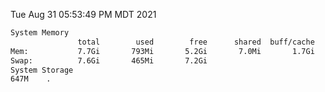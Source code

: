 Tue Aug 31 05:53:49 PM MDT 2021
```bash
System Memory
               total        used        free      shared  buff/cache   available
Mem:           7.7Gi       793Mi       5.2Gi       7.0Mi       1.7Gi       6.6Gi
Swap:          7.6Gi       465Mi       7.2Gi
System Storage
647M	.
```
